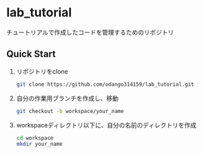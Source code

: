 # lab_tutorial

チュートリアルで作成したコードを管理するためのリポジトリ

## Quick Start

1. リポジトリをclone

    ```bash
    git clone https://github.com/odango314159/lab_tutorial.git
    ```

2. 自分の作業用ブランチを作成し、移動

    ```bash
    git checkout -b workspace/your_name
    ```

3. workspaceディレクトリ以下に、自分の名前のディレクトリを作成

    ```bash
    cd workspace
    mkdir your_name
    ```
